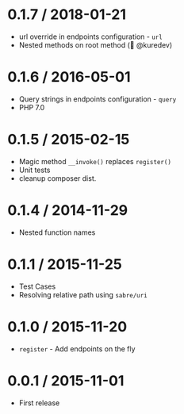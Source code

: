0.1.7 / 2018-01-21
==================
  * url override in endpoints configuration - `url`
  * Nested methods on root method (🙏 @kuredev)

0.1.6 / 2016-05-01
==================
  * Query strings in endpoints configuration - `query`
  * PHP 7.0

0.1.5 / 2015-02-15
==================
  * Magic method `__invoke()` replaces `register()`
  * Unit tests
  * cleanup composer dist.

0.1.4 / 2014-11-29
==================
  * Nested function names

0.1.1 / 2015-11-25
==================
  * Test Cases
  * Resolving relative path using `sabre/uri`

0.1.0 / 2015-11-20
==================
  * `register` - Add endpoints on the fly

0.0.1 / 2015-11-01
==================
 * First release
